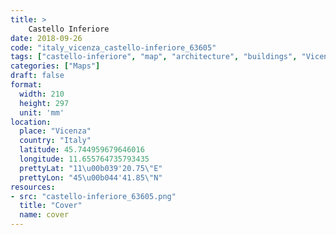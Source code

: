 ```yaml
---
title: > 
    Castello Inferiore
date: 2018-09-26
code: "italy_vicenza_castello-inferiore_63605"
tags: ["castello-inferiore", "map", "architecture", "buildings", "Vicenza", "Italy"]
categories: ["Maps"]
draft: false
format:
  width: 210
  height: 297
  unit: 'mm'
location:
  place: "Vicenza"
  country: "Italy"
  latitude: 45.744959679646016
  longitude: 11.655764735793435
  prettyLat: "11\u00b039'20.75\"E"
  prettyLon: "45\u00b044'41.85\"N"
resources:
- src: "castello-inferiore_63605.png"
  title: "Cover"
  name: cover
---
```

